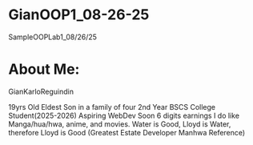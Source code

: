 # GianOOP1_08-26-25
SampleOOPLab1_08/26/25

# About Me:

GianKarloReguindin

19yrs Old
Eldest Son in a family of four
2nd Year BSCS College Student(2025-2026)
Aspiring WebDev
Soon 6 digits earnings
I do like Manga/hua/hwa, anime, and movies.
Water is Good, Lloyd is Water, therefore Lloyd is Good (Greatest Estate Developer Manhwa Reference)
